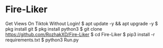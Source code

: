 # Fire-Liker
Get Views On Tiktok Without Login!
$ apt update -y && apt upgrade -y
$ pkg install git
$ pkg install python3
$ git clone https://github.com/RozhakXD/Fire-Liker
$ cd Fire-Liker
$ pip3 install -r requirements.txt
$ python3 Run.py
